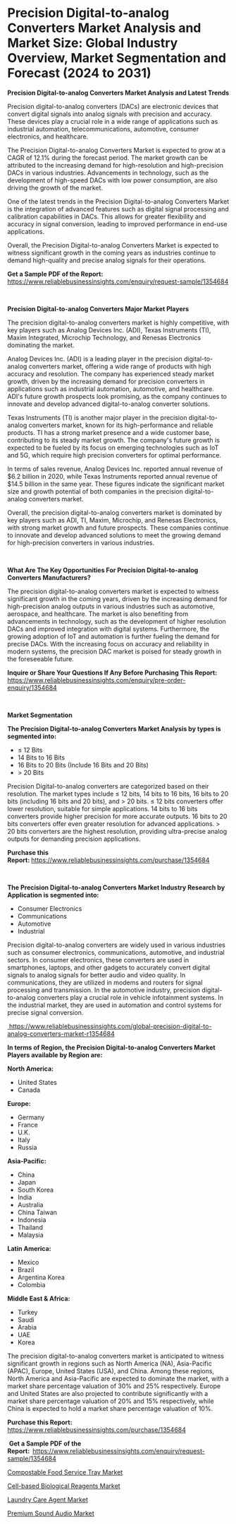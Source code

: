 <p><h1>Precision Digital-to-analog Converters Market Analysis and Market Size: Global Industry Overview, Market Segmentation and Forecast (2024 to 2031)</h1></p><p><strong>Precision Digital-to-analog Converters Market Analysis and Latest Trends</strong></p>
<p><p>Precision digital-to-analog converters (DACs) are electronic devices that convert digital signals into analog signals with precision and accuracy. These devices play a crucial role in a wide range of applications such as industrial automation, telecommunications, automotive, consumer electronics, and healthcare.</p><p>The Precision Digital-to-analog Converters Market is expected to grow at a CAGR of 12.1% during the forecast period. The market growth can be attributed to the increasing demand for high-resolution and high-precision DACs in various industries. Advancements in technology, such as the development of high-speed DACs with low power consumption, are also driving the growth of the market.</p><p>One of the latest trends in the Precision Digital-to-analog Converters Market is the integration of advanced features such as digital signal processing and calibration capabilities in DACs. This allows for greater flexibility and accuracy in signal conversion, leading to improved performance in end-use applications.</p><p>Overall, the Precision Digital-to-analog Converters Market is expected to witness significant growth in the coming years as industries continue to demand high-quality and precise analog signals for their operations.</p></p>
<p><strong>Get a Sample PDF of the Report:&nbsp;</strong> <a href="https://www.reliablebusinessinsights.com/enquiry/request-sample/1354684">https://www.reliablebusinessinsights.com/enquiry/request-sample/1354684</a></p>
<p>&nbsp;</p>
<p><strong>Precision Digital-to-analog Converters Major Market Players</strong></p>
<p><p>The precision digital-to-analog converters market is highly competitive, with key players such as Analog Devices Inc. (ADI), Texas Instruments (TI), Maxim Integrated, Microchip Technology, and Renesas Electronics dominating the market.</p><p>Analog Devices Inc. (ADI) is a leading player in the precision digital-to-analog converters market, offering a wide range of products with high accuracy and resolution. The company has experienced steady market growth, driven by the increasing demand for precision converters in applications such as industrial automation, automotive, and healthcare. ADI's future growth prospects look promising, as the company continues to innovate and develop advanced digital-to-analog converter solutions.</p><p>Texas Instruments (TI) is another major player in the precision digital-to-analog converters market, known for its high-performance and reliable products. TI has a strong market presence and a wide customer base, contributing to its steady market growth. The company's future growth is expected to be fueled by its focus on emerging technologies such as IoT and 5G, which require high precision converters for optimal performance.</p><p>In terms of sales revenue, Analog Devices Inc. reported annual revenue of $6.2 billion in 2020, while Texas Instruments reported annual revenue of $14.5 billion in the same year. These figures indicate the significant market size and growth potential of both companies in the precision digital-to-analog converters market.</p><p>Overall, the precision digital-to-analog converters market is dominated by key players such as ADI, TI, Maxim, Microchip, and Renesas Electronics, with strong market growth and future prospects. These companies continue to innovate and develop advanced solutions to meet the growing demand for high-precision converters in various industries.</p></p>
<p>&nbsp;</p>
<p><strong>What Are The Key Opportunities For Precision Digital-to-analog Converters Manufacturers?</strong></p>
<p><p>The precision digital-to-analog converters market is expected to witness significant growth in the coming years, driven by the increasing demand for high-precision analog outputs in various industries such as automotive, aerospace, and healthcare. The market is also benefiting from advancements in technology, such as the development of higher resolution DACs and improved integration with digital systems. Furthermore, the growing adoption of IoT and automation is further fueling the demand for precise DACs. With the increasing focus on accuracy and reliability in modern systems, the precision DAC market is poised for steady growth in the foreseeable future.</p></p>
<p><strong>Inquire or Share Your Questions If Any Before Purchasing This Report:</strong> <a href="https://www.reliablebusinessinsights.com/enquiry/pre-order-enquiry/1354684">https://www.reliablebusinessinsights.com/enquiry/pre-order-enquiry/1354684</a></p>
<p>&nbsp;</p>
<p><strong>Market Segmentation</strong></p>
<p><strong>The Precision Digital-to-analog Converters Market Analysis by types is segmented into:</strong></p>
<p><ul><li>≤ 12 Bits</li><li>14 Bits to 16 Bits</li><li>16 Bits to 20 Bits (Include 16 Bits and 20 Bits)</li><li>> 20 Bits</li></ul></p>
<p><p>Precision Digital-to-analog converters are categorized based on their resolution. The market types include ≤ 12 bits, 14 bits to 16 bits, 16 bits to 20 bits (including 16 bits and 20 bits), and > 20 bits. ≤ 12 bits converters offer lower resolution, suitable for simple applications. 14 bits to 16 bits converters provide higher precision for more accurate outputs. 16 bits to 20 bits converters offer even greater resolution for advanced applications. > 20 bits converters are the highest resolution, providing ultra-precise analog outputs for demanding precision applications.</p></p>
<p><strong>Purchase this Report:&nbsp;</strong><a href="https://www.reliablebusinessinsights.com/purchase/1354684">https://www.reliablebusinessinsights.com/purchase/1354684</a></p>
<p>&nbsp;</p>
<p><strong>The Precision Digital-to-analog Converters Market Industry Research by Application is segmented into:</strong></p>
<p><ul><li>Consumer Electronics</li><li>Communications</li><li>Automotive</li><li>Industrial</li></ul></p>
<p><p>Precision digital-to-analog converters are widely used in various industries such as consumer electronics, communications, automotive, and industrial sectors. In consumer electronics, these converters are used in smartphones, laptops, and other gadgets to accurately convert digital signals to analog signals for better audio and video quality. In communications, they are utilized in modems and routers for signal processing and transmission. In the automotive industry, precision digital-to-analog converters play a crucial role in vehicle infotainment systems. In the industrial market, they are used in automation and control systems for precise signal conversion.</p></p>
<p><a href="https://www.reliablebusinessinsights.com/global-precision-digital-to-analog-converters-market-r1354684">&nbsp;https://www.reliablebusinessinsights.com/global-precision-digital-to-analog-converters-market-r1354684</a></p>
<p><strong>In terms of Region, the Precision Digital-to-analog Converters Market Players available by Region are:</strong></p>
<p>
    <p> <strong> North America: </strong>
        <ul>
            <li>United States</li>
            <li>Canada</li>
        </ul>
        </p> 
    <p> <strong> Europe: </strong>
        <ul>
            <li>Germany</li>
            <li>France</li>
            <li>U.K.</li>
            <li>Italy</li>
            <li>Russia</li>
        </ul>
        </p> 
    <p> <strong> Asia-Pacific: </strong>
        <ul>
            <li>China</li>
            <li>Japan</li>
            <li>South Korea</li>
            <li>India</li>
            <li>Australia</li>
            <li>China Taiwan</li>
            <li>Indonesia</li>
            <li>Thailand</li>
            <li>Malaysia</li>
        </ul>
        </p> 
    <p> <strong> Latin America: </strong>
        <ul>
            <li>Mexico</li>
            <li>Brazil</li>
            <li>Argentina Korea</li>
            <li>Colombia</li>
        </ul>
        </p> 
    <p> <strong> Middle East & Africa: </strong>
        <ul>
            <li>Turkey</li>
            <li>Saudi</li>
            <li>Arabia</li>
            <li>UAE</li>
            <li>Korea</li>
        </ul>
    </p>
    </p>
<p><p>The precision digital-to-analog converters market is anticipated to witness significant growth in regions such as North America (NA), Asia-Pacific (APAC), Europe, United States (USA), and China. Among these regions, North America and Asia-Pacific are expected to dominate the market, with a market share percentage valuation of 30% and 25% respectively. Europe and United States are also projected to contribute significantly with a market share percentage valuation of 20% and 15% respectively, while China is expected to hold a market share percentage valuation of 10%.</p></p>
<p><strong>Purchase this Report: </strong><a href="https://www.reliablebusinessinsights.com/purchase/1354684">https://www.reliablebusinessinsights.com/purchase/1354684</a></p>
<p>&nbsp;<strong>Get a Sample PDF of the Report:&nbsp;&nbsp;</strong><a href="https://www.reliablebusinessinsights.com/enquiry/request-sample/1354684">https://www.reliablebusinessinsights.com/enquiry/request-sample/1354684</a></p>
<p><strong></strong></p>
<p><p><a href="https://www.linkedin.com/pulse/compostable-food-service-tray-market-share-analysis-growth-trends-vflhe">Compostable Food Service Tray Market</a></p><p><a href="https://www.linkedin.com/pulse/deep-dive-cell-based-biological-reagents-market-itstrends-segmentation-ekxkc">Cell-based Biological Reagents Market</a></p><p><a href="https://github.com/cheribeninsig/Market-Research-Report-List-1/blob/main/laundry-care-agent-market.md">Laundry Care Agent Market</a></p><p><a href="https://github.com/bznecsdb5/Market-Research-Report-List-1/blob/main/premium-sound-audio-market.md">Premium Sound Audio Market</a></p></p>